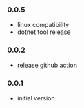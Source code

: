 ### 0.0.5
* linux compatibility
* dotnet tool release

### 0.0.2
* release github action

### 0.0.1
* initial version